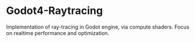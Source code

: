# Godot4-Raytracing
Implementation of ray-tracing in Godot engine, via compute shaders. Focus on realtime performance and optimization.
